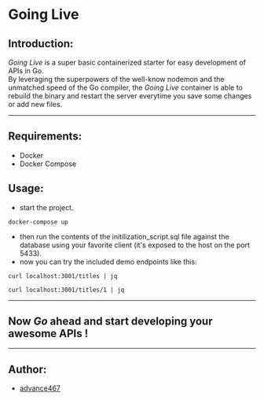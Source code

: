 # Going Live

## Introduction:

*Going Live* is a super basic containerized starter for easy development of APIs in Go.  
By leveraging the superpowers of the well-know nodemon and the unmatched speed of the Go compiler, the *Going Live* container is able to rebuild the binary and restart the server everytime you save some changes or add new files.  

___

## Requirements:
- Docker
- Docker Compose

## Usage:

- start the project.

```console
docker-compose up
```

- then run the contents of the initilization_script.sql file against the database using your favorite client (it's exposed to the host on the port 5433).
- now you can try the included demo endpoints like this:

```console
curl localhost:3001/titles | jq
```

```console
curl localhost:3001/titles/1 | jq
```

___
## Now *Go* ahead and start developing your awesome APIs !
___

## Author:
- [advance467](mailto:advance467@hotmail.com)
